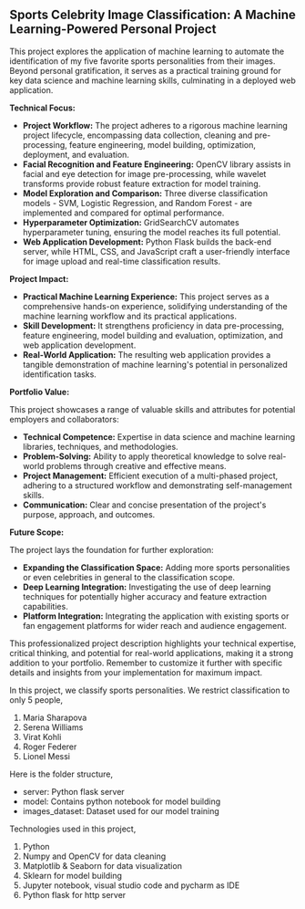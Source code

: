## Sports Celebrity Image Classification: A Machine Learning-Powered Personal Project

This project explores the application of machine learning to automate the identification of my five favorite sports personalities from their images. Beyond personal gratification, it serves as a practical training ground for key data science and machine learning skills, culminating in a deployed web application.

**Technical Focus:**

* **Project Workflow:** The project adheres to a rigorous machine learning project lifecycle, encompassing data collection, cleaning and pre-processing, feature engineering, model building, optimization, deployment, and evaluation.
* **Facial Recognition and Feature Engineering:** OpenCV library assists in facial and eye detection for image pre-processing, while wavelet transforms provide robust feature extraction for model training.
* **Model Exploration and Comparison:** Three diverse classification models - SVM, Logistic Regression, and Random Forest - are implemented and compared for optimal performance.
* **Hyperparameter Optimization:** GridSearchCV automates hyperparameter tuning, ensuring the model reaches its full potential.
* **Web Application Development:** Python Flask builds the back-end server, while HTML, CSS, and JavaScript craft a user-friendly interface for image upload and real-time classification results.

**Project Impact:**

* **Practical Machine Learning Experience:** This project serves as a comprehensive hands-on experience, solidifying understanding of the machine learning workflow and its practical applications.
* **Skill Development:** It strengthens proficiency in data pre-processing, feature engineering, model building and evaluation, optimization, and web application development.
* **Real-World Application:** The resulting web application provides a tangible demonstration of machine learning's potential in personalized identification tasks.

**Portfolio Value:**

This project showcases a range of valuable skills and attributes for potential employers and collaborators:

* **Technical Competence:** Expertise in data science and machine learning libraries, techniques, and methodologies.
* **Problem-Solving:** Ability to apply theoretical knowledge to solve real-world problems through creative and effective means.
* **Project Management:** Efficient execution of a multi-phased project, adhering to a structured workflow and demonstrating self-management skills.
* **Communication:** Clear and concise presentation of the project's purpose, approach, and outcomes.

**Future Scope:**

The project lays the foundation for further exploration:

* **Expanding the Classification Space:** Adding more sports personalities or even celebrities in general to the classification scope.
* **Deep Learning Integration:** Investigating the use of deep learning techniques for potentially higher accuracy and feature extraction capabilities.
* **Platform Integration:** Integrating the application with existing sports or fan engagement platforms for wider reach and audience engagement.

This professionalized project description highlights your technical expertise, critical thinking, and potential for real-world applications, making it a strong addition to your portfolio. Remember to customize it further with specific details and insights from your implementation for maximum impact.



In this project, we classify sports personalities. We restrict classification to only 5 people,
1) Maria Sharapova
2) Serena Williams
3) Virat Kohli
4) Roger Federer
5) Lionel Messi

Here is the folder structure,
* server: Python flask server
* model: Contains python notebook for model building
* images_dataset: Dataset used for our model training

Technologies used in this project,
1. Python
2. Numpy and OpenCV for data cleaning
3. Matplotlib & Seaborn for data visualization
4. Sklearn for model building
5. Jupyter notebook, visual studio code and pycharm as IDE
6. Python flask for http server
